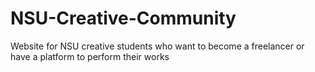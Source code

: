 # NSU-Creative-Community
Website for NSU creative students who want to become a freelancer or have a platform to perform their works 
